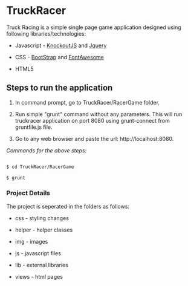 # TruckRacer

Truck Racing is a simple single page game application designed using following libraries/technologies:

- Javascript - [KnockoutJS] and [Jquery]

- CSS - [BootStrap] and [FontAwesome]

- HTML5



## Steps to run the application

1) In command prompt, go to TruckRacer/RacerGame folder.

2) Run simple "grunt" command without any parameters. This will run truckracer application on port 8080 using grunt-connect from gruntfile.js file.

3) Go to any web browser and paste the url: http://localhost:8080.



*Commands for the above steps:*

```sh

$ cd TruckRacer/RacerGame

$ grunt
```



### Project Details
The project is seperated in the folders as follows:

- css - styling changes 

- helper - helper classes

- img - images

- js - javascript files

- lib - external libraries

- views - html pages

 

[JQuery]: <http://jquery.com>
 
[KnockoutJS]: <http://knockoutjs.com/>
 
[Bootstrap]: <http://getbootstrap.com/>
 
[FontAwesome]: <http://fontawesome.io/>